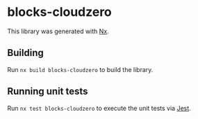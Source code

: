 # blocks-cloudzero

This library was generated with [Nx](https://nx.dev).

## Building

Run `nx build blocks-cloudzero` to build the library.

## Running unit tests

Run `nx test blocks-cloudzero` to execute the unit tests via [Jest](https://jestjs.io).
